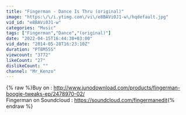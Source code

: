 ```yaml
---
title: "Fingerman - Dance Is Thru (original)"
image: "https:\/\/i.ytimg.com\/vi\/e8BAVi0J1-w\/hqdefault.jpg"
vid_id: "e8BAVi0J1-w"
categories: "Music"
tags: ["Fingerman","Dance","(original)"]
date: "2022-04-15T16:44:30+03:00"
vid_date: "2014-05-28T16:23:10Z"
duration: "PT8M55S"
viewcount: "3772"
likeCount: "27"
dislikeCount: ""
channel: "Mr_Kenzo"
---
```

{% raw %}Buy on : <a rel="nofollow" target="blank" href="http://www.junodownload.com/products/fingerman-boogie-tweaks-ep/2478970-02/">http://www.junodownload.com/products/fingerman-boogie-tweaks-ep/2478970-02/</a><br />Fingerman on Soundcloud : <a rel="nofollow" target="blank" href="https://soundcloud.com/fingermanedit">https://soundcloud.com/fingermanedit</a>{% endraw %}
